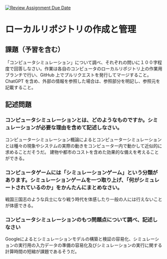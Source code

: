 [![Review Assignment Due Date](https://classroom.github.com/assets/deadline-readme-button-24ddc0f5d75046c5622901739e7c5dd533143b0c8e959d652212380cedb1ea36.svg)](https://classroom.github.com/a/wXVH1iCY)
# ローカルリポジトリの作成と管理

## 課題（予習を含む）

「コンピュータシミュレーション」について調べ、それぞれの問いに１００字程度で回答しなさい。作業は各自のコンピュータのローカルリポジトリ上の作業用ブランチで行い、GitHub 上でプルリクエストを発行してマージすること。ChatGPT を含め、外部の情報を参照した場合は、参照部分を明記し、参照元を記載すること。

## 記述問題

### コンピュータシミュレーションとは、どのようなものですか。シミュレーションが必要な理由を含めて記述しなさい。
コンピューターシミュレーション概論によるとコンピューターシミュレーションとは種々の現象やシステムの実際の動きをコンピューター内で動かして近似的に求めることだそうだ。
建物や都市のコストを含めた効果的な備えを考えることができる。
### コンピュータゲームには「シミュレーションゲーム」という分類があります。シミュレーションゲームを一つ取り上げ、「何がシミュレートされているのか」をかんたんにまとめなさい。
戦国三国志のような兵士になり戦う時代を体感したり一般の人には行えないことが体感できる。
### コンピュータシミュレーションのもつ問題点について調べ、記述しなさい
Googleによるとシミュレーションモデルの構築と検証の容易化、シミュレーションの実行用の入力データの準備の容易化及びシミュレーションの実行に関する計算時間の短縮が課題であるそうだ。
